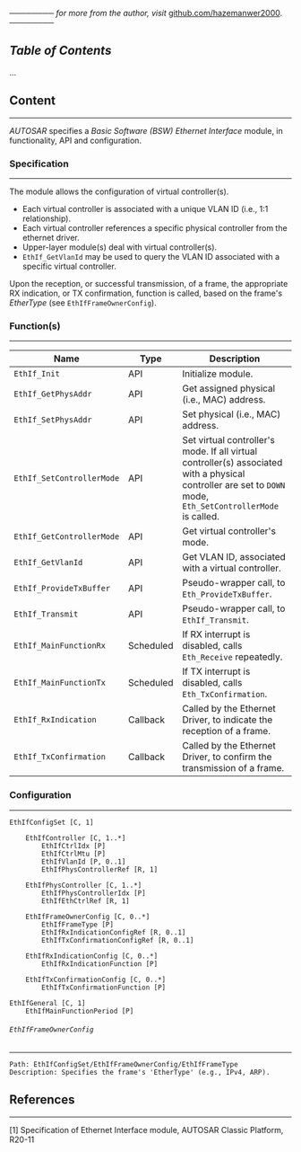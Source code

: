 ──────── *for more from the author, visit* [github.com/hazemanwer2000](https://github.com/hazemanwer2000). ────────
## *Table of Contents*
...
## Content
---
*AUTOSAR* specifies a *Basic Software (BSW) Ethernet Interface* module, in functionality, API and configuration.
### Specification
---
The module allows the configuration of virtual controller(s).
* Each virtual controller is associated with a unique VLAN ID (i.e., 1:1 relationship).
* Each virtual controller references a specific physical controller from the ethernet driver.
* Upper-layer module(s) deal with virtual controller(s).
* `EthIf_GetVlanId` may be used to query the VLAN ID associated with a specific virtual controller.

Upon the reception, or successful transmission, of a frame, the appropriate RX indication, or TX confirmation, function is called, based on the frame's *EtherType* (see `EthIfFrameOwnerConfig`).
### Function(s)
---

| Name                      | Type      | Description                                                                                                                                                  |
| ------------------------- | --------- | ------------------------------------------------------------------------------------------------------------------------------------------------------------ |
| `EthIf_Init`              | API       | Initialize module.                                                                                                                                           |
| `EthIf_GetPhysAddr`       | API       | Get assigned physical (i.e., MAC) address.                                                                                                                   |
| `EthIf_SetPhysAddr`       | API       | Set physical (i.e., MAC) address.                                                                                                                            |
| `EthIf_SetControllerMode` | API       | Set virtual controller's mode. If all virtual controller(s) associated with a physical controller are set to `DOWN` mode, `Eth_SetControllerMode` is called. |
| `EthIf_GetControllerMode` | API       | Get virtual controller's mode.                                                                                                                               |
| `EthIf_GetVlanId`         | API       | Get VLAN ID, associated with a virtual controller.                                                                                                           |
| `EthIf_ProvideTxBuffer`   | API       | Pseudo-wrapper call, to `Eth_ProvideTxBuffer`.                                                                                                               |
| `EthIf_Transmit`          | API       | Pseudo-wrapper call, to `EthIf_Transmit`.                                                                                                                    |
| `EthIf_MainFunctionRx`    | Scheduled | If RX interrupt is disabled, calls `Eth_Receive` repeatedly.                                                                                                 |
| `EthIf_MainFunctionTx`    | Scheduled | If TX interrupt is disabled, calls `Eth_TxConfirmation`.                                                                                                     |
| `EthIf_RxIndication`      | Callback  | Called by the Ethernet Driver, to indicate the reception of a frame.                                                                                         |
| `EthIf_TxConfirmation`    | Callback  | Called by the Ethernet Driver, to confirm the transmission of a frame.                                                                                       |
### Configuration
---
```
EthIfConfigSet [C, 1]

	EthIfController [C, 1..*]
		EthIfCtrlIdx [P]
		EthIfCtrlMtu [P]
		EthIfVlanId [P, 0..1]
		EthIfPhysControllerRef [R, 1]

	EthIfPhysController [C, 1..*]
		EthIfPhysControllerIdx [P]
		EthIfEthCtrlRef [R, 1]

	EthIfFrameOwnerConfig [C, 0..*]
		EthIfFrameType [P]
		EthIfRxIndicationConfigRef [R, 0..1]
		EthIfTxConfirmationConfigRef [R, 0..1]

	EthIfRxIndicationConfig [C, 0..*]
		EthIfRxIndicationFunction [P]

	EthIfTxConfirmationConfig [C, 0..*]
		EthIfTxConfirmationFunction [P]

EthIfGeneral [C, 1]
	EthIfMainFunctionPeriod [P]
```
###### `EthIfFrameOwnerConfig`
---
```
Path: EthIfConfigSet/EthIfFrameOwnerConfig/EthIfFrameType
Description: Specifies the frame's 'EtherType' (e.g., IPv4, ARP).
```
## References
---
[1] Specification of Ethernet Interface module, AUTOSAR Classic Platform, R20-11